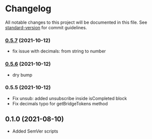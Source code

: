 # Changelog

All notable changes to this project will be documented in this file. See [standard-version](https://github.com/conventional-changelog/standard-version) for commit guidelines.

### [0.5.7](https://github.com/mangata-finance/mangata-SDK/compare/v0.5.6...v0.5.7) (2021-10-12)
- fix issue with decimals: from string to number

### [0.5.6](https://github.com/mangata-finance/mangata-SDK/compare/v0.5.5...v0.5.6) (2021-10-12)
- dry bump

### 0.5.5 (2021-10-12)

- Fix unsub: added unsubscribe inside isCompleted block
- Fix decimals typo for getBridgeTokens method

## 0.1.0 (2021-08-10)

- Added SemVer scripts
